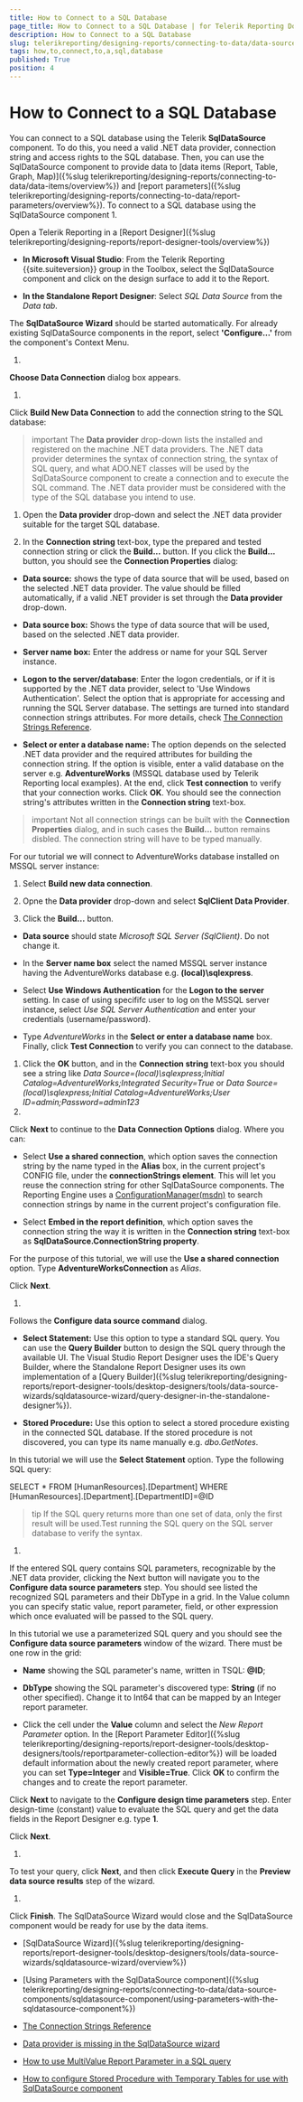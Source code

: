 ```yaml
---
title: How to Connect to a SQL Database
page_title: How to Connect to a SQL Database | for Telerik Reporting Documentation
description: How to Connect to a SQL Database
slug: telerikreporting/designing-reports/connecting-to-data/data-source-components/sqldatasource-component/how-to-connect-to-a-sql-database
tags: how,to,connect,to,a,sql,database
published: True
position: 4
---
```


# How to Connect to a SQL Database



You can connect to a SQL database using the Telerik
        __SqlDataSource__ component. To do this, you need a valid .NET data provider, connection string and access
        rights to the SQL database. Then, you can use the SqlDataSource component
        to provide data to [data items (Report, Table, Graph, Map)]({%slug telerikreporting/designing-reports/connecting-to-data/data-items/overview%})        and [report parameters]({%slug telerikreporting/designing-reports/connecting-to-data/report-parameters/overview%}).
      To connect to a SQL database using the SqlDataSource component
1. 

Open a Telerik Reporting in a [Report Designer]({%slug telerikreporting/designing-reports/report-designer-tools/overview%})

* __In Microsoft Visual Studio__: From the Telerik Reporting {{site.suiteversion}} group in the Toolbox, select the
                  SqlDataSource component and click on the design surface to add it to the Report.
                

* __In the Standalone Report Designer__: Select *SQL Data Source* from the *Data tab*.
                

The __SqlDataSource Wizard__ should be started automatically. For already existing SqlDataSource components in the report, select
              __'Configure...'__ from the component's Context Menu.
            
1. 

__Choose Data Connection__ dialog box appears.
            
1. 

Click __Build New Data Connection__ to add the connection string to the SQL database:
            

>important The  __Data provider__  drop-down lists the installed and registered on the machine .NET data providers.                The .NET data provider determines the syntax of connection string, the syntax of SQL query,                and what ADO.NET classes will be used by the SqlDataSource component to create a connection and to execute the SQL command.              The .NET data provider must be considered with the type of the SQL database you intend to use.


1. Open the __Data provider__ drop-down and select the .NET data provider suitable for the target SQL database.
                

1. In the __Connection string__ text-box, type the prepared and tested connection string
                  or click the __Build...__ button.
                If you click the __Build...__ button, you should see the __Connection Properties__ dialog:
                

* __Data source:__ shows the type of data source that will be used, based on the selected .NET data provider.
                      The value should be filled automatically, if a valid .NET provider is set through the __Data provider__ drop-down.
                    

* __Data source box:__ Shows the type of data source that will be used, based on the selected .NET data provider.
                    

* __Server name box:__ Enter the address or name for your SQL Server instance.
                    

* __Logon to the server/database__: Enter the logon credentials, or if it is supported by the .NET data provider,
                      select to 'Use Windows Authentication'. Select the option that is appropriate for accessing and running the SQL Server database.
                      The settings are turned into standard connection strings attributes. For more details, check [The Connection Strings Reference](https://www.connectionstrings.com/).
                    

* __Select or enter a database name:__ The option depends on the selected .NET data provider and the required attributes for building the connection string.
                      If the option is visible, enter a valid database on the server e.g. __AdventureWorks__ (MSSQL database used by Telerik Reporting local examples).
                    At the end, click __Test connection__ to verify that your connection works.
                  Click __OK__. You should see the connection string's attributes written in the __Connection string__ text-box.
                

>important Not all connection strings can be built with the  __Connection Properties__  dialog,                    and in such cases the  __Build...__  button remains disbled. The connection string will have to be typed manually.                  


For our tutorial we will connect to AdventureWorks database installed on MSSQL server instance:

1. Select __Build new data connection__.
                

1. Opne the __Data provider__ drop-down and select __SqlClient Data Provider__.
                

1. Click the __Build...__ button.
                

* __Data source__ should state *Microsoft SQL Server (SqlClient)*. Do not change it.
                    

* In the __Server name box__ select the named MSSQL server instance having the AdventureWorks database
                      e.g. __(local)\sqlexpress__.
                    

* Select __Use Windows Authentication__ for the __Logon to the server__ setting.
                      In case of using specififc user to log on the MSSQL server instance, select *Use SQL Server Authentication*                      and enter your credentials (username/password).
                    

* Type *AdventureWorks* in the __Select or enter a database name__ box.
                    Finally, click __Test Connection__ to verify you can connect to the database.
                

1. Click the __OK__ button, and in the __Connection string__ text-box you should see a string like
                  *Data Source=(local)\sqlexpress;Initial Catalog=AdventureWorks;Integrated Security=True*                  or *Data Source=(local)\sqlexpress;Initial Catalog=AdventureWorks;User ID=admin;Password=admin123*
1. 

Click __Next__              to continue to the __Data Connection Options__ dialog. Where you can:
            

* Select __Use a shared connection__, which option saves the connection string by the name typed in the __Alias__ box, in the current project's CONFIG file,
                  under the __connectionStrings element__.
                This will let you reuse the connection string for other SqlDataSource components. The Reporting Engine uses a [ConfigurationManager(msdn)](https://msdn.microsoft.com/en-us/library/system.configuration.configurationmanager(v=vs.110).aspx) to search connection strings by name in the current project's configuration file.
                

* Select __Embed in the report definition__, which option saves the connection string
                  the way it is written in the __Connection string__ text-box as __SqlDataSource.ConnectionString property__.
                

For the purpose of this tutorial, we will use the __Use a shared connection__ option.
              Type __AdventureWorksConnection__ as *Alias*.
            

Click __Next__.
            
1. 

Follows the __Configure data source command__ dialog.
            

* __Select Statement:__ Use this option to type a standard SQL query.
                  You can use the __Query Builder__ button to design the SQL query through the available UI.
                The Visual Studio Report Designer uses the IDE's Query Builder,
                  where the Standalone Report Designer uses its own implementation of a [Query Builder]({%slug telerikreporting/designing-reports/report-designer-tools/desktop-designers/tools/data-source-wizards/sqldatasource-wizard/query-designer-in-the-standalone-designer%}).
                

* __Stored Procedure:__ Use this option to select a stored procedure existing in the connected SQL database.
                  If the stored procedure is not discovered, you can type its name manually e.g. *dbo.GetNotes*.
                

In this tutorial we will use the __Select Statement__ option. Type the following SQL query:
            

SELECT * FROM [HumanResources].[Department] WHERE [HumanResources].[Department].[DepartmentID]=@ID

>tip If the SQL query returns more than one set of data, only the first result will be used.Test running the SQL query on the SQL server database to verify the syntax.

1. 

If the entered SQL query contains SQL parameters, recognizable by the .NET data provider, clicking the Next button will navigate you to the
              __Configure data source parameters__ step. You should see listed the recognized SQL parameters and their DbType in a grid.
              In the Value column you can specify static value, report parameter, field, or other expression which once evaluated will be passed to the SQL query.
            

In this tutorial we use a parameterized SQL query and you should see the __Configure data source parameters__ window of the wizard.
              There must be one row in the grid:
            

* __Name__ showing the SQL parameter's name, written in TSQL: __@ID__;
                

* __DbType__ showing the SQL parameter's discovered type: __String__ (if no other specified).
                  Change it to Int64 that can be mapped by an Integer report parameter.
                

* Click the cell under the __Value__ column and select the *New Report Parameter* option.
                  In the [Report Parameter Editor]({%slug telerikreporting/designing-reports/report-designer-tools/desktop-designers/tools/reportparameter-collection-editor%}) will be loaded default information about the newly created report parameter,
                  where you can set __Type=Integer__ and __Visible=True__.
                  Click __OK__ to confirm the changes and to create the report parameter.
                

Click __Next__ to navigate to the __Configure design time parameters__ step.
              Enter design-time (constant) value to evaluate the SQL query and get the data fields in the Report Designer e.g. type __1__.
            

Click __Next__.
            
1. 

To test your query, click __Next__, and then
              click __Execute Query__ in the __Preview data source results__ step of the wizard.
            
1. 

Click __Finish__. The SqlDataSource Wizard would close
              and the SqlDataSource component would be ready for use by the data
              items.
            

 * [SqlDataSource Wizard]({%slug telerikreporting/designing-reports/report-designer-tools/desktop-designers/tools/data-source-wizards/sqldatasource-wizard/overview%})

 * [Using Parameters with the SqlDataSource component]({%slug telerikreporting/designing-reports/connecting-to-data/data-source-components/sqldatasource-component/using-parameters-with-the-sqldatasource-component%})

 * [The Connection Strings Reference](https://www.connectionstrings.com/)

 * [Data provider is missing in the SqlDataSource wizard](http://www.telerik.com/support/kb/reporting/details/data-provider-is-missing-in-the-sqldatasource-wizard)

 * [How to use MultiValue Report Parameter in a SQL query](http://www.telerik.com/support/kb/reporting/accessing-and-managing-data/details/how-to-use-multivalue-report-parameter-in-a-sql-query)

 * [How to configure Stored Procedure with Temporary Tables for use with SqlDataSource component](http://www.telerik.com/support/kb/reporting/accessing-and-managing-data/details/how-to-configure-stored-procedure-with-temporary-tables-for-use-with-sqldatasource-component)

